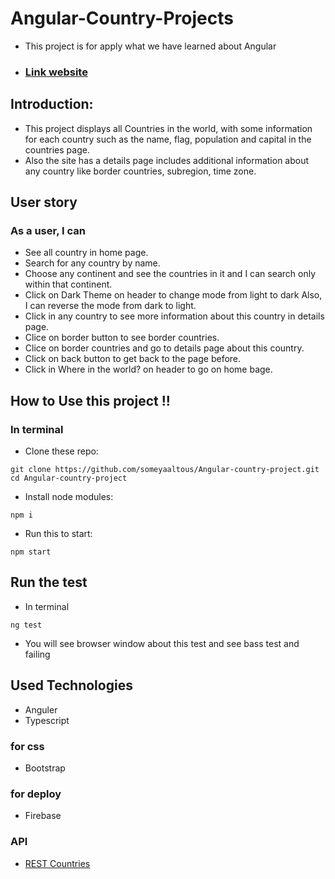 # Angular-Country-Projects

- This project is for apply what we have learned about Angular

- ### [Link website](https://angular-country-app.web.app/countries)


## Introduction:
- This project displays all Countries in the world, with some information for each country such as the name, flag, population and capital in the countries page.
- Also the site has a details page includes additional information about any country like border countries, subregion, time zone.

## User story
### As a user, I can
-  See all country in home page.
-  Search for any country by name.
-  Choose any continent and see the countries in it and I can search only within that continent.
-  Click on Dark Theme on header to change mode from light to dark Also, I can reverse the mode from dark to light.
-  Click in any country to see more information about this country in details page.
-  Clice on border button to see border countries.
-  Clice on border countries and go to details page about this country.
-  Click on back button to get back to the page before.
-  Click in Where in the world? on header to go on home bage.


## How to Use this project !!
### In terminal
- Clone these repo:
```
git clone https://github.com/someyaaltous/Angular-country-project.git
cd Angular-country-project
```
- Install node modules:
```
npm i
```
- Run this to start:
```
npm start
```
## Run the test
- In terminal
```
ng test
```
- You will see browser window about this test and see bass test and failing

## Used Technologies
- Anguler
- Typescript 

### for css
- Bootstrap

### for deploy
- Firebase

### API
- [REST Countries](https://restcountries.eu/)


